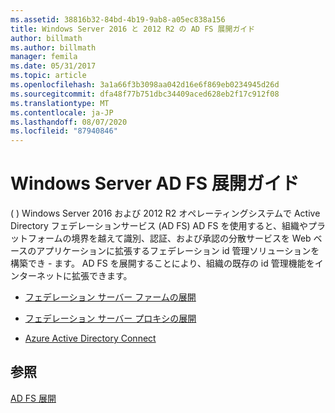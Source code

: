 ```yaml
---
ms.assetid: 38816b32-84bd-4b19-9ab8-a05ec838a156
title: Windows Server 2016 と 2012 R2 の AD FS 展開ガイド
author: billmath
ms.author: billmath
manager: femila
ms.date: 05/31/2017
ms.topic: article
ms.openlocfilehash: 3a1a66f3b3098aa042d16e6f869eb0234945d26d
ms.sourcegitcommit: dfa48f77b751dbc34409aced628eb2f17c912f08
ms.translationtype: MT
ms.contentlocale: ja-JP
ms.lasthandoff: 08/07/2020
ms.locfileid: "87940846"
---
```

# <a name="windows-server-ad-fs-deployment-guide"></a>Windows Server AD FS 展開ガイド


\( \) Windows Server 2016 および 2012 R2 オペレーティングシステムで Active Directory フェデレーションサービス (AD FS) AD FS を使用すると、組織やプラットフォームの境界を越えて識別、認証、および承認の分散サービスを Web ベースのアプリケーションに拡張するフェデレーション id 管理ソリューションを構築でき \- ます。 AD FS を展開することにより、組織の既存の id 管理機能をインターネットに拡張できます。

-   [フェデレーション サーバー ファームの展開](Deploying-a-Federation-Server-Farm.md)

-   [フェデレーション サーバー プロキシの展開](Deploying-Federation-Server-Proxies.md)

-   [Azure Active Directory Connect](Azure-Active-Directory-Connect.md)

## <a name="see-also"></a>参照
[AD FS 展開](../../ad-fs/AD-FS-Deployment.md)



